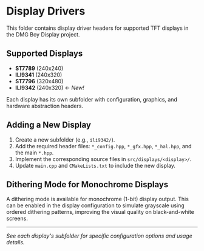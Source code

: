 # Display Drivers

This folder contains display driver headers for supported TFT displays in the DMG Boy Display project.

## Supported Displays

- **ST7789** (240x240)
- **ILI9341** (240x320)
- **ST7796** (320x480)
- **ILI9342** (240x320) ← *New!*

Each display has its own subfolder with configuration, graphics, and hardware abstraction headers.

## Adding a New Display

1. Create a new subfolder (e.g., `ili9342/`).
2. Add the required header files: `*_config.hpp`, `*_gfx.hpp`, `*_hal.hpp`, and the main `*.hpp`.
3. Implement the corresponding source files in `src/displays/<display>/`.
4. Update `main.cpp` and `CMakeLists.txt` to include the new display.

## Dithering Mode for Monochrome Displays

A dithering mode is available for monochrome (1-bit) display output. This can be enabled in the display configuration to simulate grayscale using ordered dithering patterns, improving the visual quality on black-and-white screens.

---

*See each display's subfolder for specific configuration options and usage details.*
